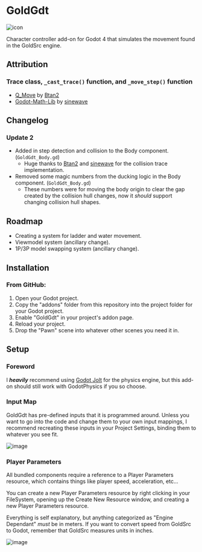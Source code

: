 # GoldGdt
![icon](https://github.com/ratmarrow/GoldGdt/assets/155324574/5cbeb915-b896-4f1b-9a17-155b4f83ecc8)

Character controller add-on for Godot 4 that simulates the movement found in the GoldSrc engine.

## Attribution

### Trace class, `_cast_trace()` function, and `_move_step()` function
- [Q_Move](https://github.com/Btan2/Q_Move) by [Btan2](https://github.com/Btan2)
- [Godot-Math-Lib](https://github.com/sinewavey/Godot-Math-Lib) by [sinewave](https://github.com/sinewavey)

## Changelog

### Update 2
- Added in step detection and collision to the Body component. (`GoldGdt_Body.gd`)
  - Huge thanks to [Btan2](https://github.com/Btan2) and [sinewave](https://github.com/sinewavey) for the collision trace implementation.
- Removed some magic numbers from the ducking logic in the Body component. (`GoldGdt_Body.gd`)
  - These numbers were for moving the body origin to clear the gap created by the collision hull changes, now it _should_ support changing collision hull shapes.

## Roadmap

- Creating a system for ladder and water movement.
- Viewmodel system (ancillary change).
- 1P/3P model swapping system (ancillary change).

## Installation

### From GitHub:
1. Open your Godot project.
2. Copy the "addons" folder from this repository into the project folder for your Godot project.
3. Enable "GoldGdt" in your project's addon page.
4. Reload your project.
5. Drop the "Pawn" scene into whatever other scenes you need it in.

## Setup

### Foreword

I ***heavily*** recommend using [Godot Jolt](https://github.com/godot-jolt/godot-jolt) for the physics engine, but this add-on should still work with GodotPhysics if you so choose.

### Input Map

GoldGdt has pre-defined inputs that it is programmed around. Unless you want to go into the code and change them to your own input mappings, I recommend recreating these inputs in your Project Settings, binding them to whatever you see fit.

![image](https://github.com/ratmarrow/GoldGdt/assets/155324574/2bdd25bc-d9bf-41f4-acd9-6e9c4e38e9ae)

### Player Parameters

All bundled components require a reference to a Player Parameters resource, which contains things like player speed, acceleration, etc...

You can create a new Player Parameters resource by right clicking in your FileSystem, opening up the Create New Resource window, and creating a new Player Parameters resource.

Everything is self explanatory, but anything categorized as "Engine Dependant" *must* be in meters. If you want to convert speed from GoldSrc to Godot, remember that GoldSrc measures units in inches.

![image](https://github.com/ratmarrow/GoldGdt/assets/155324574/c7179e54-c690-4592-bc70-dfb8d169c0bc)
